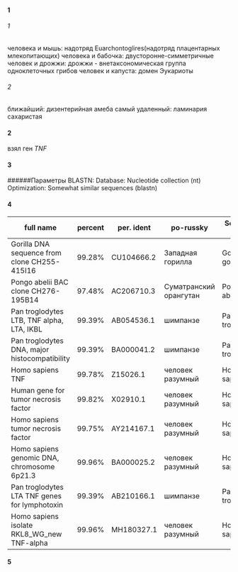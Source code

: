 #### 1

###### 1
человека и мышь: надотряд Euarchontoglires(надотряд плацентарных млекопитающих)
человека и бабочка: двусторонне-симметричные
человек и дрожжи: дрожжи - внетаксономическая группа одноклеточных грибов
человек и капуста: домен Эукариоты

###### 2
ближайший: дизентерийная амеба
самый удаленный: ламинария сахаристая

#### 2

взял ген *TNF*

#### 3

######Параметры BLASTN: 
Database: Nucleotide collection (nt)
Optimization: Somewhat similar sequences (blastn)

#### 4

|full name                                    | percent|per. ident  | po-russky             |Scientific name |
|---------------------------------------------|--------|------------|-----------------------|----------------|
|Gorilla DNA sequence from clone CH255-415I16 | 99.28% | CU104666.2 | Западная горилла      |Gorilla gorilla |
|Pongo abelii BAC clone CH276-195B14          | 97.48% | AC206710.3 | Суматранский орангутан|Pongo abelii    |
|Pan troglodytes LTB, TNF alpha, LTA, IKBL    | 99.39% | AB054536.1 | шимпанзе              |Pan troglodytes |
|Pan troglodytes DNA, major histocompatibility| 99.39% | BA000041.2 | шимпанзе              |Pan troglodytes |
|Homo sapiens TNF                             | 99.78% | Z15026.1   | человек разумный      |Homo sapiens    |
|Human gene for tumor necrosis factor         | 99.82% | X02910.1   | человек разумный      |Homo sapiens    |
|Homo sapiens tumor necrosis factor           | 99.75% | AY214167.1 | человек разумный      |Homo sapiens    |
|Homo sapiens genomic DNA, chromosome 6p21.3  | 99.96% | BA000025.2 | человек разумный      |Homo sapiens    |
|Pan troglodytes LTA TNF genes for lymphotoxin| 99.39% | AB210166.1 | шимпанзе              |Pan troglodytes |
|Homo sapiens isolate RKL8_WG_new TNF-alpha   | 99.96% | MH180327.1 | человек разумный      |Homo sapiens    |



#### 5

